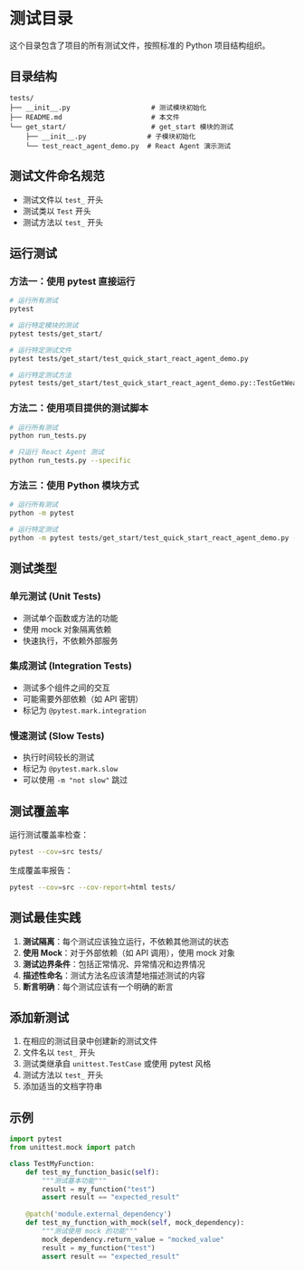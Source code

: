 # 测试目录

这个目录包含了项目的所有测试文件，按照标准的 Python 项目结构组织。

## 目录结构

```
tests/
├── __init__.py                    # 测试模块初始化
├── README.md                      # 本文件
└── get_start/                     # get_start 模块的测试
    ├── __init__.py               # 子模块初始化
    └── test_react_agent_demo.py  # React Agent 演示测试
```

## 测试文件命名规范

- 测试文件以 `test_` 开头
- 测试类以 `Test` 开头
- 测试方法以 `test_` 开头

## 运行测试

### 方法一：使用 pytest 直接运行

```bash
# 运行所有测试
pytest

# 运行特定模块的测试
pytest tests/get_start/

# 运行特定测试文件
pytest tests/get_start/test_quick_start_react_agent_demo.py

# 运行特定测试方法
pytest tests/get_start/test_quick_start_react_agent_demo.py::TestGetWeather::test_get_weather_basic
```

### 方法二：使用项目提供的测试脚本

```bash
# 运行所有测试
python run_tests.py

# 只运行 React Agent 测试
python run_tests.py --specific
```

### 方法三：使用 Python 模块方式

```bash
# 运行所有测试
python -m pytest

# 运行特定测试
python -m pytest tests/get_start/test_quick_start_react_agent_demo.py -v
```

## 测试类型

### 单元测试 (Unit Tests)
- 测试单个函数或方法的功能
- 使用 mock 对象隔离依赖
- 快速执行，不依赖外部服务

### 集成测试 (Integration Tests)
- 测试多个组件之间的交互
- 可能需要外部依赖（如 API 密钥）
- 标记为 `@pytest.mark.integration`

### 慢速测试 (Slow Tests)
- 执行时间较长的测试
- 标记为 `@pytest.mark.slow`
- 可以使用 `-m "not slow"` 跳过

## 测试覆盖率

运行测试覆盖率检查：

```bash
pytest --cov=src tests/
```

生成覆盖率报告：

```bash
pytest --cov=src --cov-report=html tests/
```

## 测试最佳实践

1. **测试隔离**：每个测试应该独立运行，不依赖其他测试的状态
2. **使用 Mock**：对于外部依赖（如 API 调用），使用 mock 对象
3. **测试边界条件**：包括正常情况、异常情况和边界情况
4. **描述性命名**：测试方法名应该清楚地描述测试的内容
5. **断言明确**：每个测试应该有一个明确的断言

## 添加新测试

1. 在相应的测试目录中创建新的测试文件
2. 文件名以 `test_` 开头
3. 测试类继承自 `unittest.TestCase` 或使用 pytest 风格
4. 测试方法以 `test_` 开头
5. 添加适当的文档字符串

## 示例

```python
import pytest
from unittest.mock import patch

class TestMyFunction:
    def test_my_function_basic(self):
        """测试基本功能"""
        result = my_function("test")
        assert result == "expected_result"
    
    @patch('module.external_dependency')
    def test_my_function_with_mock(self, mock_dependency):
        """测试使用 mock 的功能"""
        mock_dependency.return_value = "mocked_value"
        result = my_function("test")
        assert result == "expected_result"
``` 